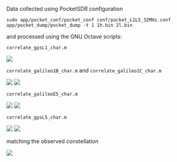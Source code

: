 Data collected using PocketSDR configuration
```
sudo app/pocket_conf/pocket_conf conf/pocket_L1L5_32MHz.conf
app/pocket_dump/pocket_dump -t 1 1h.bin 2l.bin
``` 
and processed using the GNU Octave scripts:

``correlate_gpsL1_char.m``

<img src="L1CA.png">

``correlate_galileo1B_char.m`` and ``correlate_galileo1C_char.m``

<img src="E1B.png">
<img src="E1C.png">

``correlate_galileoE5_char.m``

<img src="E5I+jE5Q.png">
<img src="E5I-jE5Q.png">

``correlate_gpsL5_char.m``

<img src="L5I+jL5Q.png">
<img src="L5I-jL5Q.png">

matching the observed constellation

<img src="Screenshot_20250304-093028.png">
